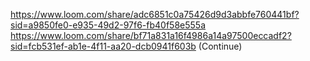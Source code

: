 https://www.loom.com/share/adc6851c0a75426d9d3abbfe760441bf?sid=a9850fe0-e935-49d2-97f6-fb40f58e555a
https://www.loom.com/share/bf71a831a16f4986a14a97500eccadf2?sid=fcb531ef-ab1e-4f11-aa20-dcb0941f603b (Continue)
